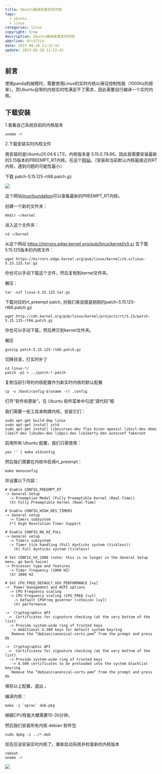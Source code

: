 ```yaml
---
title: Ubuntu编译安装实时内核
tags:
  - ubuntu
  - linux
categories: linux
copyright: true
description: Ubuntu编译安装实时内核
abbrlink: 6fc37114
date: 2023-08-28 11:22:42
update: 2023-08-28 11:22:42
---
```


## 前言

使用panda机械臂时，需要使用Linux的实时内核以保证控制性能（1000hz的频率）。而Ubuntu自带的内核实时性满足不了需求，因此需要自行编译一个实时内核。

## 下载安装

1.查看自己系统目前的内核版本

    uname -r





2.下载安装实时内核文件

 我安装的是Ubuntu20.04.6 LTS，内核版本是 5.15.0.79.86。因此我需要安装最新的5.15版本的PREEMPT_RT内核，在这个[网站](https://cdn.kernel.org/pub/linux/kernel/projects/rt/5.15/)。（安装和当前默认内核最接近的RT内核，遇到问题的可能性最小）

 下载 patch-5.15.125-rt66.patch.gz

 ![](https://s2.loli.net/2023/08/27/mXT5ird1eRK9LxD.png)

 这个网站[linuxfoundation](https://wiki.linuxfoundation.org/realtime/start)可以查看最新的PREEMPT_RT内核。

 创建一个新的文件夹：

    mkdir ~/kernel

 进入这个文件夹：

    cd ~/kernel

 从这个网站 https://mirrors.edge.kernel.org/pub/linux/kernel/v5.x/  去下载 5.15.125版本的内核文件：

    wget https://mirrors.edge.kernel.org/pub/linux/kernel/v5.x/linux-5.15.125.tar.gz

 你也可以手动下载这个文件，然后复制到kernel文件夹。

 解压：

    tar -xzf linux-5.15.125.tar.gz

 下载对应的rt_preempt patch, 对我们来说就是刚刚的patch-5.15.125-rt66.patch.gz

    wget http://cdn.kernel.org/pub/linux/kernel/projects/rt/5.15/patch-5.15.125-rt66.patch.gz
  
 你也可以手动下载，然后拷贝到kernel文件夹。

 解压

    gunzip patch-5.15.125-rt66.patch.gz

 切换目录，打实时补丁

    cd linux-*/
    patch -p1 < ../patch-*.patch

 复制当前引导的内核配置作为新实时内核的默认配置

    cp -v /boot/config-$(uname -r) .config

 打开“软件和更新”。在 Ubuntu 软件菜单中勾选“源代码”框

 我们需要一些工具来构建内核，安装它们：

    sudo apt-get build-dep linux
    sudo apt-get install zstd
    sudo apt-get install libncurses-dev flex bison openssl libssl-dev dkms libelf-dev libudev-dev libpci-dev libiberty-dev autoconf fakeroot

 启用所有 Ubuntu 配置，我们只需使用：

    yes '' | make oldconfig

 然后我们需要在内核中启用rt_preempt：

    make menuconfig
 
 并设置以下内容：

    # Enable CONFIG_PREEMPT_RT
    -> General Setup
      -> Preemption Model (Fully Preemptible Kernel (Real-Time))
      (X) Fully Preemptible Kernel (Real-Time)

    # Enable CONFIG_HIGH_RES_TIMERS
    -> General setup
      -> Timers subsystem
      [*] High Resolution Timer Support

    # Enable CONFIG_NO_HZ_FULL
    -> General setup
      -> Timers subsystem
      -> Timer tick handling (Full dynticks system (tickless))
        (X) Full dynticks system (tickless)

    # Set CONFIG_HZ_1000 (note: this is no longer in the General Setup menu, go back twice)
    -> Processor type and features
      -> Timer frequency (1000 HZ)
      (X) 1000 HZ

    # Set CPU_FREQ_DEFAULT_GOV_PERFORMANCE [=y]
    ->  Power management and ACPI options
      -> CPU Frequency scaling
      -> CPU Frequency scaling (CPU_FREQ [=y])
        -> Default CPUFreq governor (<choice> [=y])
        (X) performance
 
    ->  Cryptographic API 
     ->  Certificates for signature checking (at the very bottom of the list) 
      -> Provide system-wide ring of trusted keys 
       -> Additional X.509 keys for default system keyring
       Remove the “debian/canonical-certs.pem” from the prompt and press Ok

    ->  Cryptographic API 
     ->  Certificates for signature checking (at the very bottom of the list) 
      -> Provide system-wide ring of trusted keys 
       -> X.509 certificates to be preloaded into the system blacklist keyring 
       Remove the “debian/canonical-certs.pem” from the prompt and press Ok

 保存以上配置，退出 。

 编译内核：

    make -j `nproc` deb-pkg

根据CPU性能大概需要10-30分钟。

然后我们安装所有内核 debian 软件包

    sudo dpkg -i ../*.deb

现在应该安装实时内核了。重新启动系统并检查新的内核版本

    reboot
    uname -r
 ![](https://s2.loli.net/2023/08/27/DoybrVY8iL4Pquk.png)
